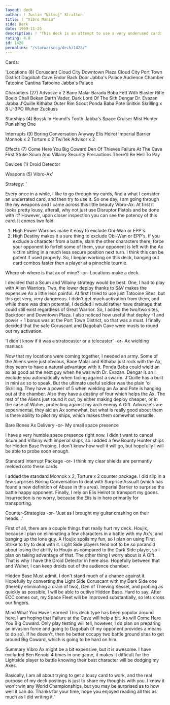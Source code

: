 ```yaml
---
layout: deck
author: ! Justin "Nitsuj" Stratton
title: ! "Vibro Mania"
side: Dark
date: 1999-11-25
description: ! "This deck is an attempt to use a very underused card:  The Vibro Ax."
rating: 4.0
id: 1428
permalink: "/starwarsccg/deck/1428/"
---
```

Cards: 

'Locations (8)
Coruscant
Cloud City Downtown Plaza
Cloud City Port Town District
Dagobah Cave
Endor Back Door
Jabba's Palace Audience Chamber
Tatooine Cantina
Tatooine Jabba's Palace

Characters (27)
Advosze x 2
Bane Malar
Barada
Boba Fett With Blaster Rifle
Boelo
Chall Bekan
Darth Vader, Dark Lord Of The Sith
Dengar
Dr. Evazan
Jabba
J'Quille
Kithaba
Outer Rim Scout
Ponda Baba
Pote Snitkin
Skrilling x 8
U-3PO
Wuher
Zuckuss

Starships (4)
Bossk In Hound's Tooth
Jabba's Space Cruiser
Mist Hunter
Punishing One

Interrupts (9)
Boring Conversation Anyway
Elis Helrot
Imperial Barrier
Monnok x 2
Torture x 2
Twi'lek Advisor x 2

Effects (7)
Come Here You Big Coward
Den Of Thieves
Failure At The Cave
First Strike
Scum And Villainy
Security Precautions
There'll Be Hell To Pay

Devices (1)
Droid Detector

Weapons (5)
Vibro-Ax'

Strategy: '

Every once in a while, I like to go through my cards, find a what I consider an underrated card, and then try to use it.  So one day, I am going through the my weapons and I came across this little beauty  Vibro-Ax.  At first it looks pretty lousy, afterall, why not just use Disruptor Pistols and be done with it?  However, upon closer inspection you can see the potency of this card.	It comes two fold
1) High Power Warriors make it easy to exclude Obi-Wan or EPP's.
2) High Destiny makes it a sure thing to exclude Obi-Wan or EPP's.
If you exclude a character from a battle, slam the other characters there, force your opponent to forfeit some of them, your opponent is left with the Ax victim sitting in a much less secure position next turn. I think this can be potent if used properly.  So, I began working on this deck, banging out card combos faster then a player at a pinochle tournie.

Where oh where is that ax of mine?
-or-
Locations make a deck.

I decided that a Scum and Villainy strategy would be best.  One, I had to play with Alien Warriors.  Two, the lower deploy thanks to S&V makes the expensive Ax a little less painful.  At first I tried to use just Tatooine Sites, but this got very, very dangerous.  I didn't get much activation from them, and while there was drain potential, I decided I would rather have drainage that could still exist regardless of Great Warrior.  So, I added the two/two sites, Backdoor and Downtown Plaza.  I also noticed how useful that deploy -1 and power + 1 bonus was at the Port Town District, so that was a must.  I finally decided that the safe Coruscant and Dagobah Cave were musts to round out my activation.

'I didn't know if it was a stratocaster or a telecaster'
-or-
Ax wielding maniacs

Now that my locations were coming together, I needed an army.  Some of the Aliens were just obvious, Bane Malar and Kithaba just rock with the Ax, they seem to have a natural advantage with it.  Ponda Baba could wield an ax as good as the next guy when he was with Dr. Evazan.  Dengar is an I exclude you automatically when facing against a swarm.  J'Quille has a built in mini ax so to speak.  But the ultimate useful soldier was the plain 'ol Skrilling.  They have a power of 5 when wielding an Ax and Pote is hanging out at the chamber.  Also they have a destiny of four which helps the Ax.  The rest of the Aliens just round it out, by either making deploy cheaper, or in the case of Wuher, protecting against my arch enemy A Gift.  Advosze's are experimental, they aid an Ax somewhat, but what is really good about them is there ability to pilot my ships, which makes them somewhat versatile.

Bare Bones Ax Delivery
-or-
My small space presence

I have a very humble space presence right now.	I didn't want to cancel Scum and Villainy with imperial ships, so I added a few Bounty Hunter ships for Hidden Base Probing.  I don't know how well it will go, but hopefully I will be able to probe soon enough.

Standard Interrupt Package
-or-
I think my clear shields are permantly melded onto these cards

I added the standard Monnok x 2, Torture x 2 counter package.  I did slip in a few surprises
Boring Conversation to deal with Surprise Assualt (which has found a new definition of Abuse in this area).  Imperial Barrier to surprise the battle happy opponent.  Finally, I rely on Elis Helrot to transport my goons.  Insurrection is no worry, because the Elis is in here primarily for transporting.

Counter-Strategies
-or-
'Just as I brought my guitar crashing on their heads...'

First of all, there are a couple things that really hurt my deck.  Houjix, because I plan on eliminating a few characters in a battle with my Ax's, and banging up the lone guy.  A Houjix spoils my fun, so I plan on using First Strike to try to deal with it.  Light Side players tend not to be so paranoid about losing the ability to Houjix as compared to the Dark Side player, so I plan on taking advantage of that.  The other thing I worry about is A Gift.  That is why I have the Droid Detector in here also.  Hopefully between that and Wuher, I can keep droids out of the audience chamber.

Hidden Base
Must admit, I don't stand much of a chance against it.  Hopefully by converting the Light Side Coruscant with my Dark Side one (thereby eliminating a drain of two), Den of Thieving Kessel, and probing as quickly as possible, I will be able to outlive Hidden Base.  Hard to say.	After ECC comes out, my Space Fleet will be improved substantially, so lets cross our fingers.

Mind What You Have Learned
This deck type has been popular around here.  I am hoping that Failure at the Cave will help a bit.  As will Come Here You Big Coward.	Only play testing will tell, however, I do plan on preparing an invasion force and going to Dagobah (if my opponent provides a means to do so).  If he doesn't, then he better occupy two battle ground sites to get around Big Coward, which is going to be hard on him.

Summary
Vibro Ax might be a bit expensive, but it is awesome.  I have excluded Ben Kenobi 4 times in one game, it makes it difficult for the Lightside player to battle knowing their best character will be dodging my Axes.

Basically, I am all about trying to get a lousy card to work, and the real purpose of my deck postings is just to share my thoughts with you.  I know it won't win any World Championships, but you may be surprised as to how well it can do.  Thanks for your time, hope you enjoyed reading all this as much as I did writing it.'
